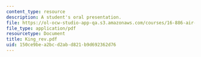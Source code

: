 ```yaml
---
content_type: resource
description: A student's oral presentation.
file: https://ol-ocw-studio-app-qa.s3.amazonaws.com/courses/16-886-air-transportation-systems-architecting-spring-2004/150ce9bea2bcd2abd821b9d692362d76_King_rev.pdf
file_type: application/pdf
resourcetype: Document
title: King_rev.pdf
uid: 150ce9be-a2bc-d2ab-d821-b9d692362d76
---
```

